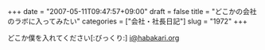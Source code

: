 +++
date = "2007-05-11T09:47:57+09:00"
draft = false
title = "どこかの会社のラボに入ってみたい"
categories = ["会社・社長日記"]
slug = "1972"
+++

どこか僕を入れてください[:びっくり:]
i@habakari.org
